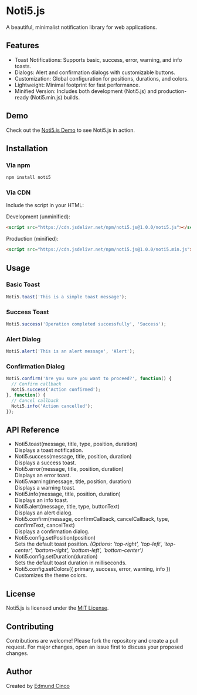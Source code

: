 # Noti5.js

A beautiful, minimalist notification library for web applications.

## Features
- Toast Notifications: Supports basic, success, error, warning, and info toasts.
- Dialogs: Alert and confirmation dialogs with customizable buttons.
- Customization: Global configuration for positions, durations, and colors.
- Lightweight: Minimal footprint for fast performance.
- Minified Version: Includes both development (Noti5.js) and production-ready (Noti5.min.js) builds.

## Demo
Check out the [Noti5.js Demo](https://noti5.edmundcinco.com) to see Noti5.js in action.

## Installation

### Via npm
```bash
npm install noti5
```

### Via CDN
Include the script in your HTML:

Development (unminified):
```html
<script src="https://cdn.jsdelivr.net/npm/noti5.js@1.0.0/noti5.js"></script>
```

Production (minified):
```html
<script src="https://cdn.jsdelivr.net/npm/noti5.js@1.0.0/noti5.min.js"></script>
```

## Usage

### Basic Toast
```js
Noti5.toast('This is a simple toast message');
```

### Success Toast
```js
Noti5.success('Operation completed successfully', 'Success');
```

### Alert Dialog
```js
Noti5.alert('This is an alert message', 'Alert');
```

### Confirmation Dialog
```js
Noti5.confirm('Are you sure you want to proceed?', function() {
  // Confirm callback
  Noti5.success('Action confirmed');
}, function() {
  // Cancel callback
  Noti5.info('Action cancelled');
});
```

## API Reference

- Noti5.toast(message, title, type, position, duration)  
  Displays a toast notification.
- Noti5.success(message, title, position, duration)  
  Displays a success toast.
- Noti5.error(message, title, position, duration)  
  Displays an error toast.
- Noti5.warning(message, title, position, duration)  
  Displays a warning toast.
- Noti5.info(message, title, position, duration)  
  Displays an info toast.
- Noti5.alert(message, title, type, buttonText)  
  Displays an alert dialog.
- Noti5.confirm(message, confirmCallback, cancelCallback, type, confirmText, cancelText)  
  Displays a confirmation dialog.
- Noti5.config.setPosition(position)  
  Sets the default toast position. *(Options: 'top-right', 'top-left', 'top-center', 'bottom-right', 'bottom-left', 'bottom-center')*
- Noti5.config.setDuration(duration)  
  Sets the default toast duration in milliseconds.
- Noti5.config.setColors({ primary, success, error, warning, info })  
  Customizes the theme colors.

## License
Noti5.js is licensed under the [MIT License](https://github.com/edmund5/Noti5.js/tree/master?tab=MIT-1-ov-file).

## Contributing
Contributions are welcome! Please fork the repository and create a pull request. For major changes, open an issue first to discuss your proposed changes.

## Author
Created by [Edmund Cinco](https://edmundcinco.com)